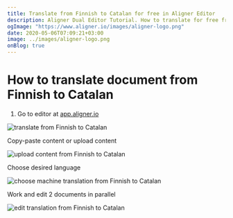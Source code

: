 ```yaml
---
title: Translate from Finnish to Catalan for free in Aligner Editor
description: Aligner Dual Editor Tutorial. How to translate for free from Finnish to Catalan. Aligner is multilingual document management platform. 
ogImage: "https://www.aligner.io/images/aligner-logo.png"
date: 2020-05-06T07:09:21+03:00
image: ../images/aligner-logo.png
onBlog: true
---
```


# How to translate document from Finnish to Catalan

1. Go to editor at [app.aligner.io](https://app.aligner.io "Aligner App web page")

![translate from Finnish to Catalan](../aligner-blank-editor.png "translate from Finnish to Catalan")

Copy-paste content or upload content

![upload content from Finnish to Catalan](../aligner-uploaded-document.png "upload content from Finnish to Catalan")

Choose desired language

![choose machine translation from Finnish to Catalan](../aligner-language-dropdown.png "choose machine translation from Finnish to Catalan")

Work and edit 2 documents in parallel

![edit translation from Finnish to Catalan](../aligner-double-sitded-editor.png "edit translation from Finnish to Catalan")

